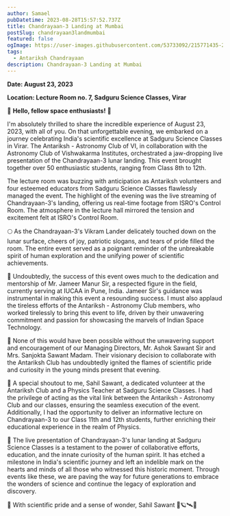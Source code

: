 ```yaml
---
author: Samael
pubDatetime: 2023-08-28T15:57:52.737Z
title: Chandrayaan-3 Landing at Mumbai
postSlug: chandrayaan3landmumbai
featured: false
ogImage: https://user-images.githubusercontent.com/53733092/215771435-25408246-2309-4f8b-a781-1f3d93bdf0ec.png
tags:
  - Antariksh Chandrayaan
description: Chandrayaan-3 Landing at Mumbai
---
```




**Date: August 23, 2023**

**Location: Lecture Room no. 7, Sadguru Science Classes, Virar**

🌟 **Hello, fellow space enthusiasts!** 🚀

I'm absolutely thrilled to share the incredible experience of August 23, 2023, with all of you. On that unforgettable evening, we embarked on a journey celebrating India's scientific excellence at Sadguru Science Classes in Virar. The Antariksh - Astronomy Club of VI, in collaboration with the Astronomy Club of Vishwakarma Institutes, orchestrated a jaw-dropping live presentation of the Chandrayaan-3 lunar landing. This event brought together over 50 enthusiastic students, ranging from Class 8th to 12th.

The lecture room was buzzing with anticipation as Antariksh volunteers and four esteemed educators from Sadguru Science Classes flawlessly managed the event. The highlight of the evening was the live streaming of Chandrayaan-3's landing, offering us real-time footage from ISRO's Control Room. The atmosphere in the lecture hall mirrored the tension and excitement felt at ISRO's Control Room.

🌕 As the Chandrayaan-3's Vikram Lander delicately touched down on the lunar surface, cheers of joy, patriotic slogans, and tears of pride filled the room. The entire event served as a poignant reminder of the unbreakable spirit of human exploration and the unifying power of scientific achievements.

🙌 Undoubtedly, the success of this event owes much to the dedication and mentorship of Mr. Jameer Manur Sir, a respected figure in the field, currently serving at IUCAA in Pune, India. Jameer Sir's guidance was instrumental in making this event a resounding success. I must also applaud the tireless efforts of the Antariksh - Astronomy Club members, who worked tirelessly to bring this event to life, driven by their unwavering commitment and passion for showcasing the marvels of Indian Space Technology.

👏 None of this would have been possible without the unwavering support and encouragement of our Managing Directors, Mr. Ashok Sawant Sir and Mrs. Sanjokta Sawant Madam. Their visionary decision to collaborate with the Antariksh Club has undoubtedly ignited the flames of scientific pride and curiosity in the young minds present that evening.

🌌 A special shoutout to me, Sahil Sawant, a dedicated volunteer at the Antariksh Club and a Physics Teacher at Sadguru Science Classes. I had the privilege of acting as the vital link between the Antariksh - Astronomy Club and our classes, ensuring the seamless execution of the event. Additionally, I had the opportunity to deliver an informative lecture on Chandrayaan-3 to our Class 11th and 12th students, further enriching their educational experience in the realm of Physics.

🚀 The live presentation of Chandrayaan-3's lunar landing at Sadguru Science Classes is a testament to the power of collaborative efforts, education, and the innate curiosity of the human spirit. It has etched a milestone in India's scientific journey and left an indelible mark on the hearts and minds of all those who witnessed this historic moment. Through events like these, we are paving the way for future generations to embrace the wonders of science and continue the legacy of exploration and discovery.

🌠 With scientific pride and a sense of wonder,
Sahil Sawant 🌌🪐🛰️🌠
